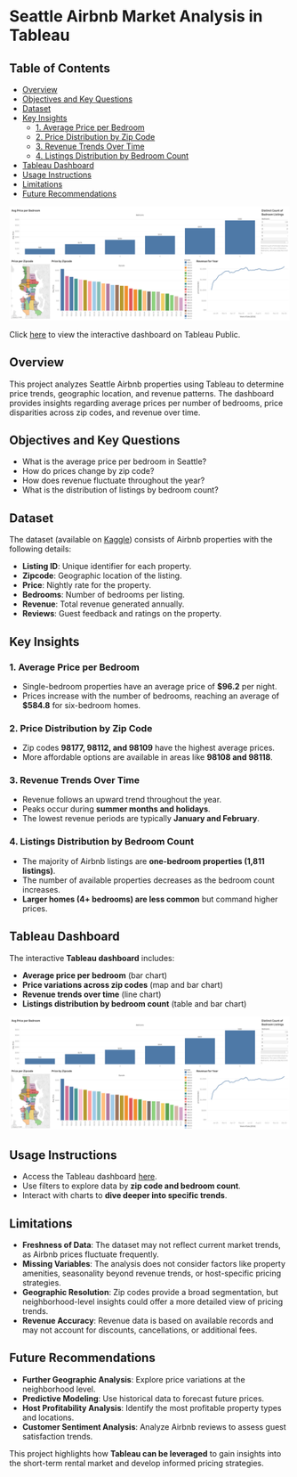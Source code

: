 # Seattle Airbnb Market Analysis in Tableau

## Table of Contents

- [Overview](#overview)
- [Objectives and Key Questions](#objectives-and-key-questions)
- [Dataset](#dataset)
- [Key Insights](#key-insights)
  - [1. Average Price per Bedroom](#1-average-price-per-bedroom)
  - [2. Price Distribution by Zip Code](#2-price-distribution-by-zip-code)
  - [3. Revenue Trends Over Time](#3-revenue-trends-over-time)
  - [4. Listings Distribution by Bedroom Count](#4-listings-distribution-by-bedroom-count)
- [Tableau Dashboard](#tableau-dashboard)
- [Usage Instructions](#usage-instructions)
- [Limitations](#limitations)
- [Future Recommendations](#future-recommendations)


![Seattle Airbnb Market Analysis.png](https://github.com/ndomah1/Seattle-Airbnb-Market-Analysis-in-Tableau/blob/main/images/Seattle%20Airbnb%20Market%20Analysis.png)

Click [here](https://public.tableau.com/app/profile/nilesh.domah4581/viz/SeattleAirbnbMarketAnalysis_17423423549360/Dashboard1) to view the interactive dashboard on Tableau Public.

## Overview

This project analyzes Seattle Airbnb properties using Tableau to determine price trends, geographic location, and revenue patterns. The dashboard provides insights regarding average prices per number of bedrooms, price disparities across zip codes, and revenue over time.

## Objectives and Key Questions

- What is the average price per bedroom in Seattle?
- How do prices change by zip code?
- How does revenue fluctuate throughout the year?
- What is the distribution of listings by bedroom count?

## Dataset

The dataset (available on [Kaggle](https://www.kaggle.com/datasets/airbnb/seattle)) consists of Airbnb properties with the following details:

- **Listing ID**: Unique identifier for each property.
- **Zipcode**: Geographic location of the listing.
- **Price**: Nightly rate for the property.
- **Bedrooms**: Number of bedrooms per listing.
- **Revenue**: Total revenue generated annually.
- **Reviews**: Guest feedback and ratings on the property.

## Key Insights

### 1. Average Price per Bedroom

- Single-bedroom properties have an average price of **$96.2** per night.
- Prices increase with the number of bedrooms, reaching an average of **$584.8** for six-bedroom homes.

### 2. Price Distribution by Zip Code

- Zip codes **98177, 98112, and 98109** have the highest average prices.
- More affordable options are available in areas like **98108 and 98118**.

### 3. Revenue Trends Over Time

- Revenue follows an upward trend throughout the year.
- Peaks occur during **summer months and holidays**.
- The lowest revenue periods are typically **January and February**.

### 4. Listings Distribution by Bedroom Count

- The majority of Airbnb listings are **one-bedroom properties (1,811 listings)**.
- The number of available properties decreases as the bedroom count increases.
- **Larger homes (4+ bedrooms) are less common** but command higher prices.

## Tableau Dashboard

The interactive **Tableau dashboard** includes:

- **Average price per bedroom** (bar chart)
- **Price variations across zip codes** (map and bar chart)
- **Revenue trends over time** (line chart)
- **Listings distribution by bedroom count** (table and bar chart)

![Seattle Airbnb Market Analysis.png](https://github.com/ndomah1/Seattle-Airbnb-Market-Analysis-in-Tableau/blob/main/images/Seattle%20Airbnb%20Market%20Analysis.png)

## Usage Instructions

- Access the Tableau dashboard [here](https://public.tableau.com/views/SeattleAirbnbMarketAnalysis_17423423549360/Dashboard1?:language=en-US&publish=yes&:sid=&:redirect=auth&:display_count=n&:origin=viz_share_link**).
- Use filters to explore data by **zip code and bedroom count**.
- Interact with charts to **dive deeper into specific trends**.

## Limitations

- **Freshness of Data**: The dataset may not reflect current market trends, as Airbnb prices fluctuate frequently.
- **Missing Variables**: The analysis does not consider factors like property amenities, seasonality beyond revenue trends, or host-specific pricing strategies.
- **Geographic Resolution**: Zip codes provide a broad segmentation, but neighborhood-level insights could offer a more detailed view of pricing trends.
- **Revenue Accuracy**: Revenue data is based on available records and may not account for discounts, cancellations, or additional fees.

## Future Recommendations

- **Further Geographic Analysis**: Explore price variations at the neighborhood level.
- **Predictive Modeling**: Use historical data to forecast future prices.
- **Host Profitability Analysis**: Identify the most profitable property types and locations.
- **Customer Sentiment Analysis**: Analyze Airbnb reviews to assess guest satisfaction trends.

This project highlights how **Tableau can be leveraged** to gain insights into the short-term rental market and develop informed pricing strategies.
